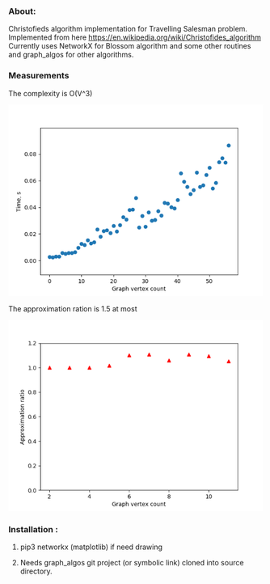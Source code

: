 
### About:
Christofieds algorithm implementation for Travelling Salesman problem.
Implemented from here https://en.wikipedia.org/wiki/Christofides_algorithm
Currently uses NetworkX for Blossom algorithm and some other routines and graph_algos for other algorithms.

### Measurements 

The complexity is O(V^3)

![measurements](https://github.com/sergei-sh/christofieds/blob/master/figs/time.png)

The approximation ration is 1.5 at most

![measurements](https://github.com/sergei-sh/christofieds/blob/master/figs/approx.png)

### Installation :
1) pip3
networkx
(matplotlib) if need drawing

2) Needs graph_algos git project (or symbolic link) cloned into source directory.
